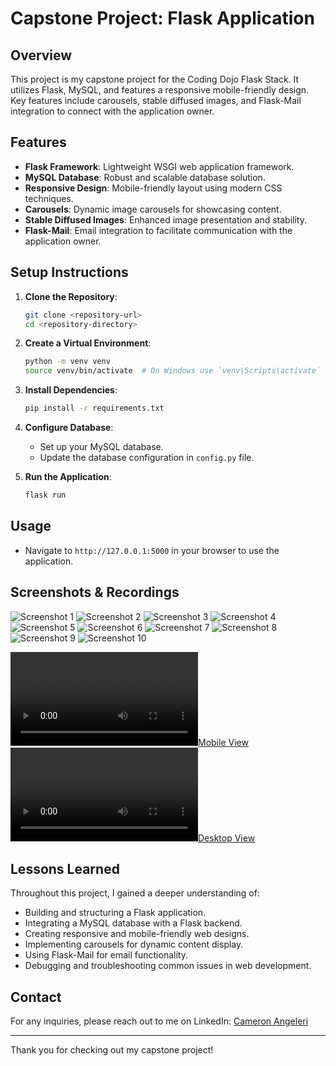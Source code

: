# Capstone Project: Flask Application

## Overview

This project is my capstone project for the Coding Dojo Flask Stack. It utilizes Flask, MySQL, and features a responsive mobile-friendly design. Key features include carousels, stable diffused images, and Flask-Mail integration to connect with the application owner.

## Features

- **Flask Framework**: Lightweight WSGI web application framework.
- **MySQL Database**: Robust and scalable database solution.
- **Responsive Design**: Mobile-friendly layout using modern CSS techniques.
- **Carousels**: Dynamic image carousels for showcasing content.
- **Stable Diffused Images**: Enhanced image presentation and stability.
- **Flask-Mail**: Email integration to facilitate communication with the application owner.

## Setup Instructions

1. **Clone the Repository**:
    ```bash
    git clone <repository-url>
    cd <repository-directory>
    ```

2. **Create a Virtual Environment**:
    ```bash
    python -m venv venv
    source venv/bin/activate  # On Windows use `venv\Scripts\activate`
    ```

3. **Install Dependencies**:
    ```bash
    pip install -r requirements.txt
    ```

4. **Configure Database**:
    - Set up your MySQL database.
    - Update the database configuration in `config.py` file.

5. **Run the Application**:
    ```bash
    flask run
    ```

## Usage

- Navigate to `http://127.0.0.1:5000` in your browser to use the application.

## Screenshots & Recordings

![Screenshot 1](flask_app/static/imgs/DreamMarketScreenshots/Screenshot1.png)
![Screenshot 2](flask_app/static/imgs/DreamMarketScreenshots/Screenshot2.png)
![Screenshot 3](flask_app/static/imgs/DreamMarketScreenshots/Screenshot3.png)
![Screenshot 4](flask_app/static/imgs/DreamMarketScreenshots/Screenshot4.png)
![Screenshot 5](flask_app/static/imgs/DreamMarketScreenshots/Screenshot5.png)
![Screenshot 6](flask_app/static/imgs/DreamMarketScreenshots/Screenshot6.png)
![Screenshot 7](flask_app/static/imgs/DreamMarketScreenshots/Screenshot7.png)
![Screenshot 8](flask_app/static/imgs/DreamMarketScreenshots/Screenshot8.png)
![Screenshot 9](flask_app/static/imgs/DreamMarketScreenshots/Screenshot9.png)
![Screenshot 10](flask_app/static/imgs/DreamMarketScreenshots/Screenshot10.png)

[![Mobile View](flask_app/static/imgs/DreamMarketScreenshots/MobileView.mp4)](flask_app/static/imgs/DreamMarketScreenshots/MobileView.mp4)
[![Desktop View](flask_app/static/imgs/DreamMarketScreenshots/DesktopView.mp4)](flask_app/static/imgs/DreamMarketScreenshots/DesktopView.mp4)

## Lessons Learned

Throughout this project, I gained a deeper understanding of:

- Building and structuring a Flask application.
- Integrating a MySQL database with a Flask backend.
- Creating responsive and mobile-friendly web designs.
- Implementing carousels for dynamic content display.
- Using Flask-Mail for email functionality.
- Debugging and troubleshooting common issues in web development.

## Contact

For any inquiries, please reach out to me on LinkedIn: [Cameron Angeleri](https://www.linkedin.com/in/cameron-angeleri/)

---

Thank you for checking out my capstone project!
